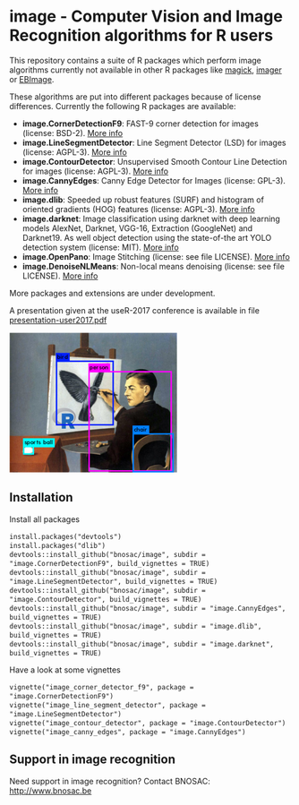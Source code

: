 # image -  Computer Vision and Image Recognition algorithms for R users 

This repository contains a suite of R packages which perform image algorithms currently not available in other R packages like [magick](https://CRAN.R-project.org/package=magick), [imager](https://CRAN.R-project.org/package=imageR) or [EBImage](https://bioconductor.org/packages/release/bioc/html/EBImage.html). 

These algorithms are put into different packages because of license differences. Currently the following R packages are available:

- **image.CornerDetectionF9**:  FAST-9 corner detection for images  (license: BSD-2). [More info](image.CornerDetectionF9)
- **image.LineSegmentDetector**: Line Segment Detector (LSD) for images (license: AGPL-3). [More info](image.LineSegmentDetector)
- **image.ContourDetector**:  Unsupervised Smooth Contour Line Detection for images (license: AGPL-3). [More info](image.ContourDetector)
- **image.CannyEdges**: Canny Edge Detector for Images (license: GPL-3). [More info](image.CannyEdges)
- **image.dlib**: Speeded up robust features (SURF) and histogram of oriented gradients (HOG) features (license: AGPL-3). [More info](image.dlib)
- **image.darknet**: Image classification using darknet with deep learning models AlexNet, Darknet, VGG-16, Extraction (GoogleNet) and Darknet19. As well object detection using the state-of-the art YOLO detection system (license: MIT). [More info](image.darknet)
- **image.OpenPano**: Image Stitching (license: see file LICENSE). [More info](image.OpenPano)
- **image.DenoiseNLMeans**: Non-local means denoising (license: see file LICENSE). [More info](image.DenoiseNLMeans)

More packages and extensions are under development.

A presentation given at the useR-2017 conference is available in file [presentation-user2017.pdf](presentation-user2017.pdf) 

![](logo-image.png)

## Installation

Install all packages

```
install.packages("devtools")
install.packages("dlib")
devtools::install_github("bnosac/image", subdir = "image.CornerDetectionF9", build_vignettes = TRUE)
devtools::install_github("bnosac/image", subdir = "image.LineSegmentDetector", build_vignettes = TRUE)
devtools::install_github("bnosac/image", subdir = "image.ContourDetector", build_vignettes = TRUE)
devtools::install_github("bnosac/image", subdir = "image.CannyEdges", build_vignettes = TRUE)
devtools::install_github("bnosac/image", subdir = "image.dlib", build_vignettes = TRUE)
devtools::install_github("bnosac/image", subdir = "image.darknet", build_vignettes = TRUE)
```

Have a look at some vignettes
```
vignette("image_corner_detector_f9", package = "image.CornerDetectionF9")
vignette("image_line_segment_detector", package = "image.LineSegmentDetector")
vignette("image_contour_detector", package = "image.ContourDetector")
vignette("image_canny_edges", package = "image.CannyEdges")
```


## Support in image recognition

Need support in image recognition?
Contact BNOSAC: http://www.bnosac.be

